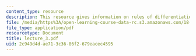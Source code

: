```yaml
---
content_type: resource
description: This resource gives information on rules of differentiation.
file: /media/https%3A/open-learning-course-data-rc.s3.amazonaws.com/18-01-single-variable-calculus-fall-2005/2c949d4dae713c3686f2679eacec4595_lecture_3.pdf
file_type: application/pdf
resourcetype: Document
title: lecture_3.pdf
uid: 2c949d4d-ae71-3c36-86f2-679eacec4595
---
```

